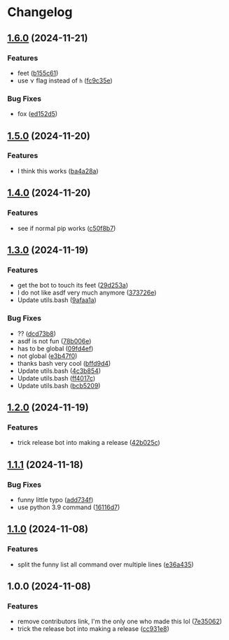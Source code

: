 # Changelog

## [1.6.0](https://github.com/lyxal/vyxasdf/compare/v1.5.0...v1.6.0) (2024-11-21)


### Features

* feet ([b155c61](https://github.com/lyxal/vyxasdf/commit/b155c618237718dae5098bc7dee95b67aed53955))
* use ⋎ flag instead of `h` ([fc9c35e](https://github.com/lyxal/vyxasdf/commit/fc9c35e3622bcc2ddb70d3f10693e5b09ed5c7cc))


### Bug Fixes

* fox ([ed152d5](https://github.com/lyxal/vyxasdf/commit/ed152d5e63b22be33702cfee73ac3341602f6074))

## [1.5.0](https://github.com/lyxal/vyxasdf/compare/v1.4.0...v1.5.0) (2024-11-20)


### Features

* I think this works ([ba4a28a](https://github.com/lyxal/vyxasdf/commit/ba4a28ae9b3b88d1fb3f9a317c056927c4b0ebd2))

## [1.4.0](https://github.com/lyxal/vyxasdf/compare/v1.3.0...v1.4.0) (2024-11-20)


### Features

* see if normal pip works ([c50f8b7](https://github.com/lyxal/vyxasdf/commit/c50f8b7331eabd3ced054b1664ad1220a8e4da91))

## [1.3.0](https://github.com/lyxal/vyxasdf/compare/v1.2.0...v1.3.0) (2024-11-19)


### Features

* get the bot to touch its feet ([29d253a](https://github.com/lyxal/vyxasdf/commit/29d253a645e5ae849ed7be5f17305baa15950913))
* I do not like asdf very much anymore ([373726e](https://github.com/lyxal/vyxasdf/commit/373726e37f2c4cadc74a6c417e2c18bd7b894e99))
* Update utils.bash ([9afaa1a](https://github.com/lyxal/vyxasdf/commit/9afaa1a4adc1e6ec0a728c4424b700bad9a666ad))


### Bug Fixes

* ?? ([dcd73b8](https://github.com/lyxal/vyxasdf/commit/dcd73b8b239f8157369441037ff59d4731380422))
* asdf is not fun ([78b006e](https://github.com/lyxal/vyxasdf/commit/78b006e294c684331c3100c6a6bd493fa98d9506))
* has to be global ([09fd4ef](https://github.com/lyxal/vyxasdf/commit/09fd4ef63b3d7cfc30d3297cda9cbe08df9a51b8))
* not global ([e3b47f0](https://github.com/lyxal/vyxasdf/commit/e3b47f064a62e9a063a1f5c0d9b3a7bc9506a83b))
* thanks bash very cool ([bffd9d4](https://github.com/lyxal/vyxasdf/commit/bffd9d4fdc9aaebe311f7f50f590559113556dcb))
* Update utils.bash ([4c3b854](https://github.com/lyxal/vyxasdf/commit/4c3b8548ab376c9d9a3964afce780c284527544f))
* Update utils.bash ([ff4017c](https://github.com/lyxal/vyxasdf/commit/ff4017c9fee632b611da6b0823e24cb2dfaf810c))
* Update utils.bash ([bcb5209](https://github.com/lyxal/vyxasdf/commit/bcb5209eede76760571ecc43f87485845d4d3a60))

## [1.2.0](https://github.com/lyxal/vyxasdf/compare/v1.1.1...v1.2.0) (2024-11-19)


### Features

* trick release bot into making a release ([42b025c](https://github.com/lyxal/vyxasdf/commit/42b025c25bb82f882abfc21b39a6cbb70b44d600))

## [1.1.1](https://github.com/lyxal/vyxasdf/compare/v1.1.0...v1.1.1) (2024-11-18)


### Bug Fixes

* funny little typo ([add734f](https://github.com/lyxal/vyxasdf/commit/add734f36d03eef353ad8e51ea997971e96d4325))
* use python 3.9 command ([16116d7](https://github.com/lyxal/vyxasdf/commit/16116d738a0d60c510a5af2c0bbc627d9786dea9))

## [1.1.0](https://github.com/lyxal/vyxasdf/compare/v1.0.0...v1.1.0) (2024-11-08)


### Features

* split the funny list all command over multiple lines ([e36a435](https://github.com/lyxal/vyxasdf/commit/e36a435101fbac31c63c825e91b129198c67dcdf))

## 1.0.0 (2024-11-08)


### Features

* remove contributors link, I'm the only one who made this lol ([7e35062](https://github.com/lyxal/vyxasdf/commit/7e35062e8f12be77504b164a573388c9063a73f3))
* trick the release bot into making a release ([cc931e8](https://github.com/lyxal/vyxasdf/commit/cc931e87864b3040302037eddedd8055d518bd4d))
